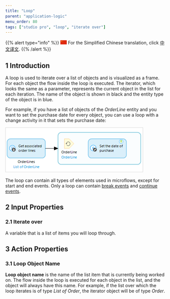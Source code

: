 ```yaml
---
title: "Loop"
parent: "application-logic"
menu_order: 80
tags: ["studio pro", "loop", "iterate over"]
---
```


{{% alert type="info" %}}
<img src="attachments/chinese-translation/china.png" style="display: inline-block; margin: 0" /> For the Simplified Chinese translation, click [中文译文](https://cdn.mendix.tencent-cloud.com/documentation/).
{{% /alert %}}

## 1 Introduction

A loop is used to iterate over a list of objects and is visualized as a frame. For each object the flow inside the loop is executed. The iterator, which looks the same as a parameter, represents the current object in the list for each iteration. The name of the object is shown in black and the entity type of the object is in blue. 

For example, if you have a list of objects of the *OrderLine* entity and you want to set the purchase date for every object, you can use a loop with a change activity in it that sets the purchase date:

![](attachments/loop/loop.png)

The loop can contain all types of elements used in microflows, except for start and end events. Only a loop can contain [break events](break-event) and [continue events](continue-event).

## 2 Input Properties

### 2.1 Iterate over

A variable that is a list of items you will loop through.

## 3 Action Properties

### 3.1 Loop Object Name

**Loop object name** is the name of the list item that is currently being worked on. The flow inside the loop is executed for each object in the list, and the object will always have this name. For example, if the list over which the loop iterates is of type *List of Order*, the iterator object will be of type *Order*.